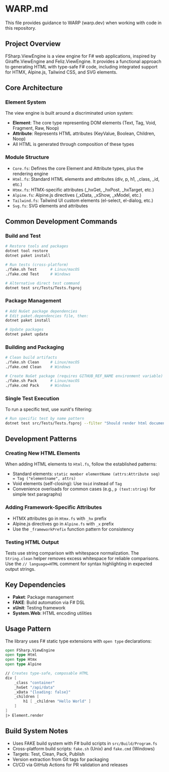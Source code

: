 # WARP.md

This file provides guidance to WARP (warp.dev) when working with code in this repository.

## Project Overview
FSharp.ViewEngine is a view engine for F# web applications, inspired by Giraffe.ViewEngine and Feliz.ViewEngine. It provides a functional approach to generating HTML with type-safe F# code, including integrated support for HTMX, Alpine.js, Tailwind CSS, and SVG elements.

## Core Architecture

### Element System
The view engine is built around a discriminated union system:
- **Element**: The core type representing DOM elements (Text, Tag, Void, Fragment, Raw, Noop)
- **Attribute**: Represents HTML attributes (KeyValue, Boolean, Children, Noop)
- All HTML is generated through composition of these types

### Module Structure
- `Core.fs`: Defines the core Element and Attribute types, plus the rendering engine
- `Html.fs`: Standard HTML elements and attributes (div, p, h1, _class, _id, etc.)
- `Htmx.fs`: HTMX-specific attributes (_hxGet, _hxPost, _hxTarget, etc.)
- `Alpine.fs`: Alpine.js directives (_xData, _xShow, _xModel, etc.)
- `Tailwind.fs`: Tailwind UI custom elements (el-select, el-dialog, etc.)
- `Svg.fs`: SVG elements and attributes

## Common Development Commands

### Build and Test
```bash
# Restore tools and packages
dotnet tool restore
dotnet paket install

# Run tests (cross-platform)
./fake.sh Test      # Linux/macOS
./fake.cmd Test     # Windows

# Alternative direct test command
dotnet test src/Tests/Tests.fsproj
```

### Package Management
```bash
# Add NuGet package dependencies
# Edit paket.dependencies file, then:
dotnet paket install

# Update packages
dotnet paket update
```

### Building and Packaging
```bash
# Clean build artifacts
./fake.sh Clean     # Linux/macOS
./fake.cmd Clean    # Windows

# Create NuGet package (requires GITHUB_REF_NAME environment variable)
./fake.sh Pack      # Linux/macOS
./fake.cmd Pack     # Windows
```

### Single Test Execution
To run a specific test, use xunit's filtering:
```bash
# Run specific test by name pattern
dotnet test src/Tests/Tests.fsproj --filter "Should render html document"
```

## Development Patterns

### Creating New HTML Elements
When adding HTML elements to `Html.fs`, follow the established patterns:
- Standard elements: `static member elementName (attrs:Attribute seq) = Tag ("elementname", attrs)`
- Void elements (self-closing): Use `Void` instead of `Tag`
- Convenience overloads for common cases (e.g., `p (text:string)` for simple text paragraphs)

### Adding Framework-Specific Attributes
- HTMX attributes go in `Htmx.fs` with `_hx` prefix
- Alpine.js directives go in `Alpine.fs` with `_x` prefix
- Use the `_frameworkPrefix` function pattern for consistency

### Testing HTML Output
Tests use string comparison with whitespace normalization. The `String.clean` helper removes excess whitespace for reliable comparisons. Use the `// language=HTML` comment for syntax highlighting in expected output strings.

## Key Dependencies
- **Paket**: Package management
- **FAKE**: Build automation via F# DSL
- **xUnit**: Testing framework
- **System.Web**: HTML encoding utilities

## Usage Pattern
The library uses F# static type extensions with `open type` declarations:
```fsharp
open FSharp.ViewEngine
open type Html
open type Htmx
open type Alpine

// Creates type-safe, composable HTML
div [
    _class "container"
    _hxGet "/api/data"
    _xData "{loading: false}"
    _children [
        h1 [ _children "Hello World" ]
    ]
]
|> Element.render
```

## Build System Notes
- Uses FAKE build system with F# build scripts in `src/Build/Program.fs`
- Cross-platform build scripts: `fake.sh` (Unix) and `fake.cmd` (Windows)
- Targets: Test, Clean, Pack, Publish
- Version extraction from Git tags for packaging
- CI/CD via GitHub Actions for PR validation and releases